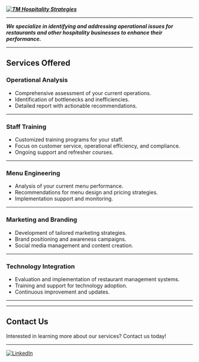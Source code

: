 ___[![TM Hospitality Strategies](https://img.shields.io/badge/-TM%20Hospitality%20Strategies-blue?logo=linkedin&logoColor=white)](https://www.linkedin.com/company/tm-hospitality-strategies/?viewAsMember=true)___

---

___We specialize in identifying and addressing operational issues for restaurants and other hospitality businesses to enhance their performance.___

---

## Services Offered

### Operational Analysis
- Comprehensive assessment of your current operations.
- Identification of bottlenecks and inefficiencies.
- Detailed report with actionable recommendations.

---

### Staff Training
- Customized training programs for your staff.
- Focus on customer service, operational efficiency, and compliance.
- Ongoing support and refresher courses.

---

### Menu Engineering
- Analysis of your current menu performance.
- Recommendations for menu design and pricing strategies.
- Implementation support and monitoring.

---

### Marketing and Branding
- Development of tailored marketing strategies.
- Brand positioning and awareness campaigns.
- Social media management and content creation.

---

### Technology Integration
- Evaluation and implementation of restaurant management systems.
- Training and support for technology adoption.
- Continuous improvement and updates.

---

---

## Contact Us

Interested in learning more about our services? Contact us today!

---

[![LinkedIn](https://img.shields.io/badge/LinkedIn-TM%20Hospitality%20Strategies-blue)](https://www.linkedin.com/company/tm-hospitality-strategies/?viewAsMember=true)
